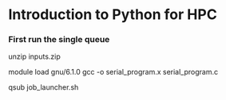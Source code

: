 Introduction to Python for HPC
==============================

### First run the single queue

unzip inputs.zip

module load gnu/6.1.0
gcc -o serial_program.x serial_program.c

qsub job_launcher.sh

